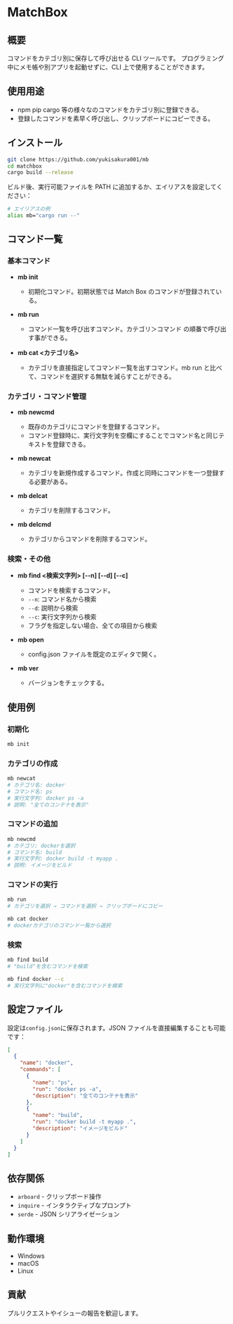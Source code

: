 # MatchBox

## 概要

コマンドをカテゴリ別に保存して呼び出せる CLI ツールです。
プログラミング中にメモ帳や別アプリを起動せずに、CLI 上で使用することができます。

## 使用用途

- npm pip cargo 等の様々なのコマンドをカテゴリ別に登録できる。
- 登録したコマンドを素早く呼び出し、クリップボードにコピーできる。

## インストール

```bash
git clone https://github.com/yukisakura001/mb
cd matchbox
cargo build --release
```

ビルド後、実行可能ファイルを PATH に追加するか、エイリアスを設定してください：

```bash
# エイリアスの例
alias mb="cargo run --"
```

## コマンド一覧

### 基本コマンド

- **mb init**

  - 初期化コマンド。初期状態では Match Box のコマンドが登録されている。

- **mb run**

  - コマンド一覧を呼び出すコマンド。カテゴリ＞コマンド の順番で呼び出す事ができる。

- **mb cat <カテゴリ名>**
  - カテゴリを直接指定してコマンド一覧を出すコマンド。mb run と比べて、コマンドを選択する無駄を減らすことができる。

### カテゴリ・コマンド管理

- **mb newcmd**

  - 既存のカテゴリにコマンドを登録するコマンド。
  - コマンド登録時に、実行文字列を空欄にすることでコマンド名と同じテキストを登録できる。

- **mb newcat**

  - カテゴリを新規作成するコマンド。作成と同時にコマンドを一つ登録する必要がある。

- **mb delcat**

  - カテゴリを削除するコマンド。

- **mb delcmd**
  - カテゴリからコマンドを削除するコマンド。

### 検索・その他

- **mb find <検索文字列> [--n] [--d] [--c]**

  - コマンドを検索するコマンド。
  - `--n`: コマンド名から検索
  - `--d`: 説明から検索
  - `--c`: 実行文字列から検索
  - フラグを指定しない場合、全ての項目から検索

- **mb open**

  - config.json ファイルを既定のエディタで開く。

- **mb ver**
  - バージョンをチェックする。

## 使用例

### 初期化

```bash
mb init
```

### カテゴリの作成

```bash
mb newcat
# カテゴリ名: docker
# コマンド名: ps
# 実行文字列: docker ps -a
# 説明: "全てのコンテナを表示"
```

### コマンドの追加

```bash
mb newcmd
# カテゴリ: dockerを選択
# コマンド名: build
# 実行文字列: docker build -t myapp .
# 説明: イメージをビルド
```

### コマンドの実行

```bash
mb run
# カテゴリを選択 → コマンドを選択 → クリップボードにコピー

mb cat docker
# dockerカテゴリのコマンド一覧から選択
```

### 検索

```bash
mb find build
# "build"を含むコマンドを検索

mb find docker --c
# 実行文字列に"docker"を含むコマンドを検索
```

## 設定ファイル

設定は`config.json`に保存されます。JSON ファイルを直接編集することも可能です：

```json
[
  {
    "name": "docker",
    "commands": [
      {
        "name": "ps",
        "run": "docker ps -a",
        "description": "全てのコンテナを表示"
      },
      {
        "name": "build",
        "run": "docker build -t myapp .",
        "description": "イメージをビルド"
      }
    ]
  }
]
```

## 依存関係

- `arboard` - クリップボード操作
- `inquire` - インタラクティブなプロンプト
- `serde` - JSON シリアライゼーション

## 動作環境

- Windows
- macOS
- Linux

## 貢献

プルリクエストやイシューの報告を歓迎します。
